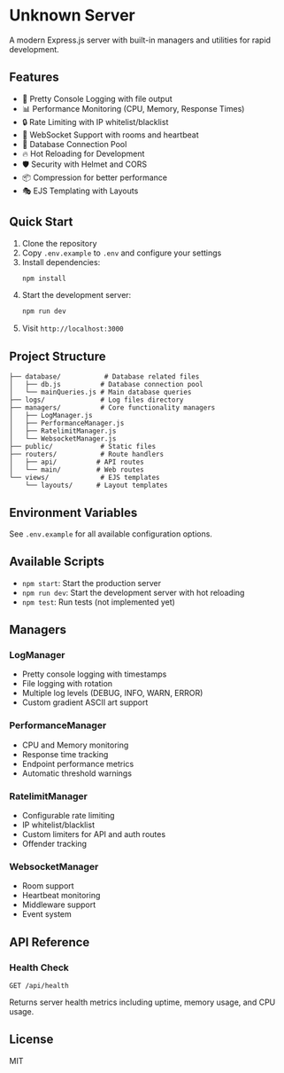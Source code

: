 # Unknown Server

A modern Express.js server with built-in managers and utilities for rapid development.

## Features

- 🎨 Pretty Console Logging with file output
- 📊 Performance Monitoring (CPU, Memory, Response Times)
- 🔒 Rate Limiting with IP whitelist/blacklist
- 📡 WebSocket Support with rooms and heartbeat
- 🎯 Database Connection Pool
- 🔥 Hot Reloading for Development
- 🛡️ Security with Helmet and CORS
- 📦 Compression for better performance
- 🎭 EJS Templating with Layouts

## Quick Start

1. Clone the repository
2. Copy `.env.example` to `.env` and configure your settings
3. Install dependencies:
   ```bash
   npm install
   ```
4. Start the development server:
   ```bash
   npm run dev
   ```
5. Visit `http://localhost:3000`

## Project Structure

```
├── database/           # Database related files
│   ├── db.js          # Database connection pool
│   └── mainQueries.js # Main database queries
├── logs/              # Log files directory
├── managers/          # Core functionality managers
│   ├── LogManager.js
│   ├── PerformanceManager.js
│   ├── RatelimitManager.js
│   └── WebsocketManager.js
├── public/            # Static files
├── routers/           # Route handlers
│   ├── api/          # API routes
│   └── main/         # Web routes
└── views/             # EJS templates
    └── layouts/      # Layout templates
```

## Environment Variables

See `.env.example` for all available configuration options.

## Available Scripts

- `npm start`: Start the production server
- `npm run dev`: Start the development server with hot reloading
- `npm test`: Run tests (not implemented yet)

## Managers

### LogManager
- Pretty console logging with timestamps
- File logging with rotation
- Multiple log levels (DEBUG, INFO, WARN, ERROR)
- Custom gradient ASCII art support

### PerformanceManager
- CPU and Memory monitoring
- Response time tracking
- Endpoint performance metrics
- Automatic threshold warnings

### RatelimitManager
- Configurable rate limiting
- IP whitelist/blacklist
- Custom limiters for API and auth routes
- Offender tracking

### WebsocketManager
- Room support
- Heartbeat monitoring
- Middleware support
- Event system

## API Reference

### Health Check
```
GET /api/health
```
Returns server health metrics including uptime, memory usage, and CPU usage.

## License

MIT